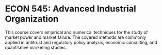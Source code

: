# ECON 545: Advanced Industrial Organization

This course covers empirical and numerical techniques for the study of market power and market failure. The covered methods are commonly applied in antitrust and regulatory policy analysis, economic consulting, and quantitative marketing studies.